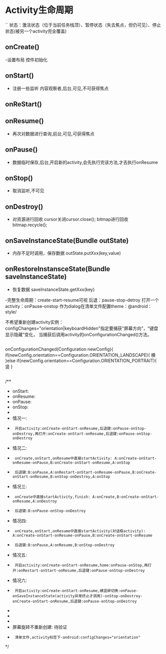 # Activity生命周期

`` 状态：激活状态（位于当前任务栈顶）、暂停状态（失去焦点，但仍可见）、停止状态(被另一个activity完全覆盖)
## onCreate()
-设置布局 控件初始化
## onStart()
- 注册一些监听 内容观察者,后台,可见,不可获得焦点
## onReStart()
## onResume()
- 再次对数据进行查询,前台,可见,可获得焦点

## onPause()
- 数据临时保存,后台,开启新的activity,会先执行完该方法,才去执行onResume

## onStop()
- 取消监听,不可见

## onDestroy()
- 对资源进行回收 cursor关闭cursor.close();   bitmap进行回收 bitmap.recycle();
## onSaveInstanceState(Bundle outState)
- 内存不足时调用，保存数据  outState.putXxx(key,value)
## onRestoreInstansceState(Bundle saveInstanceState) 
- 恢复数据  saveInstanceState.getXxx(key)



-完整生命周期：create-start-resume可视
后退：pause-stop-detroy
打开一个activity：onPause-onstop
作为dialog在清单文件配置theme：@android：style/



不希望重新创建activity实例：configChanges="orientation|keyboardHidden"指定要捕获“屏幕方向”，“键盘显示隐藏”变化，
当捕获后调用activity的onConfigurationChanged()方法。
##
onConfigurationChanged(Configuration newConfig){
if(newConfig.orientation==Configuration.ORIENTATION_LANDSCAPE){
横
}else if(newConfig.orientation==Configuration.ORIENTATION_PORTRAIT){
竖
}
##
/**
 * onStart:
 * onResume:
 * onPause:
 * onStop:
 *
 * 情况一:
 *      开启activity:onCreate-onStart-onResume,后退键:onPause-onStop-onDestroy,再打开:onCreate-onStart-onResume,后退键:onPause-onStop-onDestroy
 * 情况二:
 *      onCreate,onStart,onResume中直接startActivity: A:onCreate-onStart-onResume-onPause,B:onCreate-onStart-onResume,A:onStop
 *      后退键:B:onPause,A:onRestart-onStart-onResume-onPause,B:onCreate-onStart-onResume,B:onStop-onDestroy,A:onStop
 * 情况三:
 *      onCreate中直接startActivity,finish: A:onCreate,B:onCreate-onStart-onResume,A:onDestroy
 *      后退键:B:onPause-onStop-onDestroy
 * 情况四:
 *      onCreate,onStart,onResume中直接startActivity(对话框activity): A:onCreate-onStart-onResume-onPause,B:onCreate-onStart-onResume
 *      后退键:B:onPause,A:onResume,B:onStop-onDestroy
 * 情况五:
 *      开启activity:onCreate-onStart-onResume,home:onPause-onStop,再打开:onRestart-onStart-onResume,后退键:onPause-onStop-onDestroy
 * 情况六:
 *      开启activity:onCreate-onStart-onResume,横竖屏切换:onPause-onSaveInstanceState(activity异常终止才调用)-onStop-onDestroy-onCreate-onStart-onResume,后退键:onPause-onStop-onDestroy
 *
 *
 *
 * 屏幕旋转不重新创建:   待验证
 *      清单文件,activity标签下-android:configChanges="orientation"
 */
